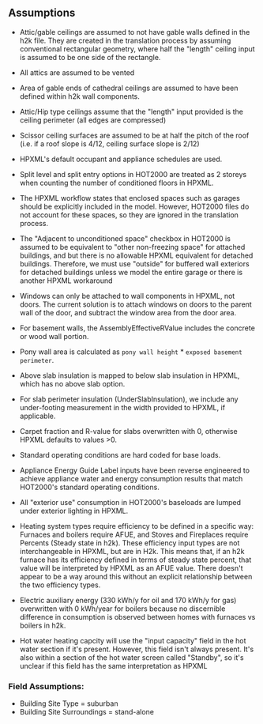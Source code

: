 ## Assumptions
- Attic/gable ceilings are assumed to not have gable walls defined in the h2k file. They are created in the translation process by assuming conventional rectangular geometry, where half the "length" ceiling input is assumed to be one side of the rectangle.
- All attics are assumed to be vented
- Area of gable ends of cathedral ceilings are assumed to have been defined within h2k wall components.
- Attic/Hip type ceilings assume that the "length" input provided is the ceiling perimeter (all edges are compressed)
- Scissor ceiling surfaces are assumed to be at half the pitch of the roof (i.e. if a roof slope is 4/12, ceiling surface slope is 2/12)
- HPXML's default occupant and appliance schedules are used.
- Split level and split entry options in HOT2000 are treated as 2 storeys when counting the number of conditioned floors in HPXML.
- The HPXML workflow states that enclosed spaces such as garages should be explicitly included in the model. However, HOT2000 files do not account for these spaces, so they are ignored in the translation process.

- The "Adjacent to unconditioned space" checkbox in HOT2000 is assumed to be equivalent to "other non-freezing space" for attached buildings, and but there is no allowable HPXML equivalent for detached buildings. Therefore, we must use "outside" for buffered wall exteriors for detached buildings unless we model the entire garage or there is another HPXML workaround


- Windows can only be attached to wall components in HPXML, not doors. The current solution is to attach windows on doors to the parent wall of the door, and subtract the window area from the door area.
- For basement walls, the AssemblyEffectiveRValue includes the concrete or wood wall portion.
- Pony wall area is calculated as `pony wall height` * `exposed basement perimeter`.
- Above slab insulation is mapped to below slab insulation in HPXML, which has no above slab option.
- For slab perimeter insulation (UnderSlabInsulation), we include any under-footing measurement in the width provided to HPXML, if applicable.
- Carpet fraction and R-value for slabs overwritten with 0, otherwise HPXML defaults to values >0.
- Standard operating conditions are hard coded for base loads.
- Appliance Energy Guide Label inputs have been reverse engineered to achieve appliance water and energy consumption results that match HOT2000's standard operating conditions.
- All "exterior use" consumption in HOT2000's baseloads are lumped under exterior lighting in HPXML.


- Heating system types require efficiency to be defined in a specific way: Furnaces and boilers require AFUE, and Stoves and Fireplaces require Percents (Steady state in h2k). These efficiency input types are not interchangeable in HPXML, but are in H2k. This means that, if an h2k furnace has its efficiency defined in terms of steady state percent, that value will be interpreted by HPXML as an AFUE value. There doesn't appear to be a way around this without an explicit relationship between the two efficiency types.
- Electric auxiliary energy (330 kWh/y for oil and 170 kWh/y for gas) overwritten with 0 kWh/year for boilers because no discernible difference in consumption is observed between homes with furnaces vs boilers in h2k. 
- Hot water heating capcity will use the "input capacity" field in the hot water section if it's present. However, this field isn't always present. It's also within a section of the hot water screen called "Standby", so it's unclear if this field has the same interpretation as HPXML



### Field Assumptions:
- Building Site Type = suburban
- Building Site Surroundings = stand-alone
